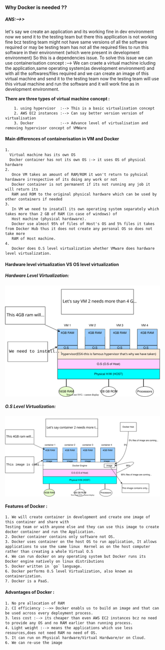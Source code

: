 ### Why Docker is needed ??
##### ANS:-->>
let's say we create an application and its working fine in dev environment now we send it to the testing team but there this appllication is not working fine bcz testing team might not have same versions of all the software required or may be testing team has not all the required files to run this software in their environment (which were present in development environment)
So this is a dependencies issue.
To solve this issue we can use containerisation concept :--> We can craete a virtual machine icluding the application,same operating system(as development environment) and with all the softwares/files required and we can create an image of this virtual machine and send it to the testing team now the testing team will use this virtual machine and run the software and it will work fine as in development environment.

**There are three types of virtual machine concept :**

        1. using hypervisor  :--> This is a basic virtualisation concept
        2. AWS EC2 instances :--> Can say better version version of virtualisation
        3. Docker            :--> Advance level of virtualisation and removing hypervisor concept of VMWare
#### Main differences of containerisation in VM and Docker
   
    1. 
      Virtual machine has its own OS
      Docker container has not its own OS :-> it uses OS of physical hardware
    2. 
       Once VM takes an amount of RAM/ROM it won't return to pyhsical hardaware irrespective of its doing any work or not
       Docker container is not permanent if its not running any job it will return its 
       RAM and ROM to the original physical hardware which can be used by other containers if needed
    3. 
       In VM we need to insatall its own operating system separately which takes more than 2 GB of RAM (in case of windows) of 
       Host machine (physical hardaware).
       Docker use almost 95% of files of Host's OS and 5% files it takes from Docker Hub thus it does not create any personal OS so does not take more 
       RAM of Host machine.   
    4. 
       Docker does O.S level virtualization whether VMware does hardware level virtualization.  

#### Hardware level virtualization VS OS level virtualization
##### Hardware Level Virtualization:

![Diagram to understand ](diagrams/Hardware_level_Virtualization.drawio.svg "Diagram to understand")



##### O.S Level Virtualization:

![Diagram to understand ](diagrams/OS_level_Virtualization.drawio.svg "Diagram to understand")


#### Features of Docker :
  
    1. We will create container in development and create one image of this container and share with 
    Testing team or with anyone else and they can use this image to create docker container and run the Application.
    2. Docker container contains only software not OS.
    3. Docker uses container on the host OS to run application, It allows applications to use the same linux  Kernel as on the host computer rather than creating a whole Virtual O.S
    4. We can run docker on any operating system but Docker runs its Docker engine natively on linux distributions
    5. Docker written in `go` language.
    6. Docker performs O.S level Virtualization, also known as containerization.
    7. Docker is a PaaS. 
#### Advantages of Docker :
 
    1. No pre allocation of RAM
    2. CI efficiency :-->> Docker enabls us to build an image and that can be used across every deployment process.
    3. less cost :--> its cheaper than even AWS EC2 instances bcz no need to provide any OS and no RAM earlier than running process.
    4. Light weight :--> means the applications which use less resources,does not need RAM no need of OS. 
    5. It can run on Physical hardware/Virtual Hardware/or on Cloud.
    6. We can re-use the image
                                          